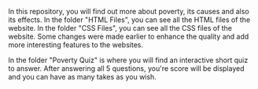 In this repository, you will find out more about poverty, its causes and also its effects.
In the folder "HTML Files", you can see all the HTML files of the website.
In the folder "CSS Files", you can see all the CSS files of the website.
Some changes were made earlier to enhance the quality and add more interesting features to the websites.

In the folder "Poverty Quiz" is where you will find an interactive short quiz to answer. After answering all 5 questions, you're score will be displayed and you can have as many takes as you wish.
